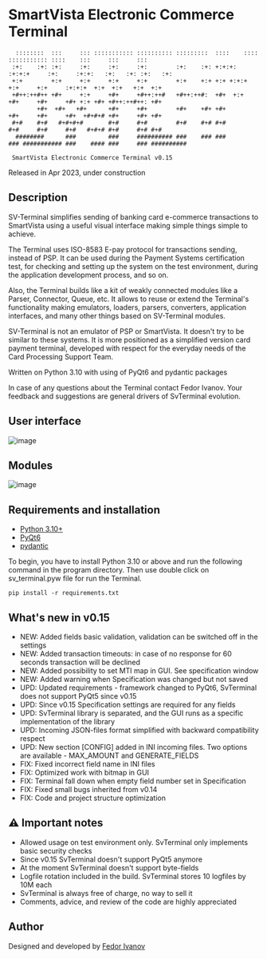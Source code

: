   # SmartVista Electronic Commerce Terminal

```
  ::::::::  :::     ::: ::::::::::: :::::::::: :::::::::  ::::    ::::  ::::::::::: ::::    :::     :::     :::
 :+:    :+: :+:     :+:     :+:     :+:        :+:    :+: +:+:+: :+:+:+     :+:     :+:+:   :+:   :+: :+:   :+:
 +:+        +:+     +:+     +:+     +:+        +:+    +:+ +:+ +:+:+ +:+     +:+     :+:+:+  +:+  +:+   +:+  +:+
 +#++:++#++ +#+     +:+     +#+     +#++:++#   +#++:++#:  +#+  +:+  +#+     +#+     +#+ +:+ +#+ +#++:++#++: +#+
        +#+  +#+   +#+      +#+     +#+        +#+    +#+ +#+       +#+     +#+     +#+  +#+#+# +#+     +#+ +#+
 #+#    #+#   #+#+#+#       #+#     #+#        #+#    #+# #+#       #+#     #+#     #+#   #+#+# #+#     #+# #+#
  ########      ###         ###     ########## ###    ### ###       ### ########### ###    #### ###     ### ##########
  
 SmartVista Electronic Commerce Terminal v0.15 
```


Released in Apr 2023, under construction

## Description


SV-Terminal simplifies sending of banking card e-commerce transactions to SmartVista using a useful visual interface making simple things simple to achieve.

The Terminal uses ISO-8583 E-pay protocol for transactions sending, instead of PSP. It can be used during the Payment Systems certification test, for checking and setting up the system on the test environment, during the application development process, and so on.

Also, the Terminal builds like a kit of weakly connected modules like a Parser, Connector, Queue, etc. It allows to reuse or extend the Terminal's functionality making emulators, loaders, parsers, converters, application interfaces, and many other things based on SV-Terminal modules.

SV-Terminal is not an emulator of PSP or SmartVista. It doesn't try to be similar to these systems. It is more positioned as a simplified version card payment terminal, developed with respect for the everyday needs of the Card Processing Support Team.

Written on Python 3.10 with using of PyQt6 and pydantic packages


In case of any questions about the Terminal contact Fedor Ivanov. Your feedback and suggestions are general drivers of SvTerminal evolution.

## User interface

![image](https://user-images.githubusercontent.com/116465333/197392351-dee7f5a0-1e27-4bf0-9356-3f412ebc3f29.png)


## Modules
![image](https://camo.githubusercontent.com/dccafcb932d549e921b2adb6d56d1bc521c51e2bc8e0f4be5fbaade5c7fef22f/68747470733a2f2f692e696d6775722e636f6d2f75444a334b78352e706e67)




## Requirements and installation

* [Python 3.10+](https://www.python.org/)
* [PyQt6](https://www.qt.io/product/qt6)
* [pydantic](https://docs.pydantic.dev/)


To begin, you have to install Python 3.10 or above and run the following command in the program directory. Then use double click on sv_terminal.pyw file for run the Terminal.

```
pip install -r requirements.txt
```

## What's new in v0.15

* NEW: Added fields basic validation, validation can be switched off in the settings
* NEW: Added transaction timeouts: in case of no response for 60 seconds transaction will be declined
* NEW: Added possibility to set MTI map in GUI. See specification window
* NEW: Added warning when Specification was changed but not saved
* UPD: Updated requirements - framework changed to PyQt6, SvTerminal does not support PyQt5 since v0.15
* UPD: Since v0.15 Specification settings are required for any fields
* UPD: SvTerminal library is separated, and the GUI runs as a specific implementation of the library
* UPD: Incoming JSON-files format simplified with backward compatibility respect
* UPD: New section [CONFIG] added in INI incoming files. Two options are available - MAX_AMOUNT and GENERATE_FIELDS
* FIX: Fixed incorrect field name in INI files
* FIX: Optimized work with bitmap in GUI
* FIX: Terminal fall down when empty field number set in Specification
* FIX: Fixed small bugs inherited from v0.14
* FIX: Code and project structure optimization

## ⚠️ Important notes  

* Allowed usage on test environment only. SvTerminal only implements basic security checks
* Since v0.15 SvTerminal doesn't support PyQt5 anymore
* At the moment SvTerminal doesn't support byte-fields
* Logfile rotation included in the build. SvTerminal stores 10 logfiles by 10M each
* SvTerminal is always free of charge, no way to sell it
* Comments, advice, and review of the code are highly appreciated 

## Author

Designed and developed by [Fedor Ivanov](mailto:f.ivanov@unlimint.com)

